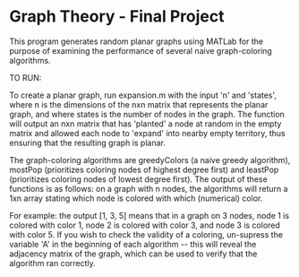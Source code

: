 # Graph Theory - Final Project
This program generates random planar graphs using MATLab for the purpose of examining the performance of several naive graph-coloring algorithms. 

TO RUN: 

To create a planar graph, run expansion.m with the input 'n' and 'states', where n is the dimensions of the nxn matrix that represents the planar graph, and where states is the number of nodes in the graph. The function will output an nxn matrix that has 'planted' a node at random in the empty matrix and allowed each node to 'expand' into nearby empty territory, thus ensuring that the resulting graph is planar. 

The graph-coloring algorithms are greedyColors (a naive greedy algorithm), mostPop (prioritizes coloring nodes of highest degree first) and leastPop (prioritizes coloring nodes of lowest degree first). The output of these functions is as follows: on a graph with n nodes, the algorithms will return a 1xn array stating which node is colored with which (numerical) color. 

For example: the output [1, 3, 5] means that in a graph on 3 nodes, node 1 is colored with color 1, node 2 is colored with color 3, and node 3 is colored with color 5. If you wish to check the validity of a coloring, un-supress the variable 'A' in the beginning of each algorithm -- this will reveal the adjacency matrix of the graph, which can be used to verify that the algorithm ran correctly. 
